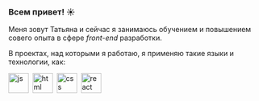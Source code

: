 ### Всем привет! :sunny:

Меня зовут Татьяна и сейчас я занимаюсь обучением и повышением совего опыта в сфере *front-end* разработки.

В проектах, над которыми я работаю, я применяю такие языки и технологии, как:

<img src="https://cdn.jsdelivr.net/gh/devicons/devicon/icons/javascript/javascript-original.svg" title="js" width="40" height="40"/>&nbsp;
<img src="https://cdn.jsdelivr.net/gh/devicons/devicon/icons/html5/html5-original.svg" title="html" width="40" height="40"/>&nbsp;
<img src="https://cdn.jsdelivr.net/gh/devicons/devicon/icons/css3/css3-original.svg" title="css" width="40" height="40"/>&nbsp;
<img src="https://cdn.jsdelivr.net/gh/devicons/devicon/icons/react/react-original.svg" title="react" width="40" height="40"/>&nbsp;

          
